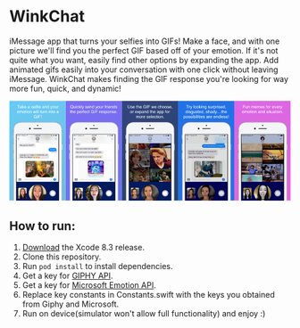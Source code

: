 # WinkChat #

iMessage app that turns your selfies into GIFs! Make a face, and with one picture we'll find you the perfect GIF based off of your emotion. If it's not quite what you want, easily find other options by expanding the app. Add animated gifs easily into your conversation with one click without leaving iMessage. WinkChat makes finding the GIF response you're looking for way more fun, quick, and dynamic!

![WinkChat - Turn your emotion into GIFs!](images/app.png)

## How to run:

1. [Download](https://developer.apple.com/download/) the Xcode 8.3 release.
2. Clone this repository.
3. Run `pod install` to install dependencies.
4. Get a key for [GIPHY API](https://developers.giphy.com/).
5. Get a key for [Microsoft Emotion API](https://azure.microsoft.com/en-us/services/cognitive-services/emotion/).
6. Replace key constants in Constants.swift with the keys you obtained from Giphy and Microsoft.
7. Run on device(simulator won't allow full functionality) and enjoy :)
